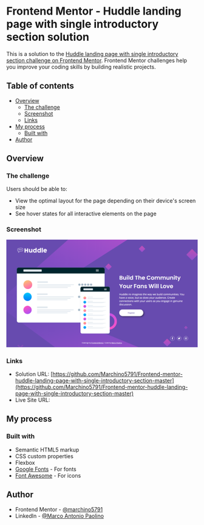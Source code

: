 # Frontend Mentor - Huddle landing page with single introductory section solution

This is a solution to the [Huddle landing page with single introductory section challenge on Frontend Mentor](https://www.frontendmentor.io/challenges/huddle-landing-page-with-a-single-introductory-section-B_2Wvxgi0). Frontend Mentor challenges help you improve your coding skills by building realistic projects. 

## Table of contents

- [Overview](#overview)
  - [The challenge](#the-challenge)
  - [Screenshot](#screenshot)
  - [Links](#links)
- [My process](#my-process)
  - [Built with](#built-with)
- [Author](#author)

## Overview

### The challenge

Users should be able to:

- View the optimal layout for the page depending on their device's screen size
- See hover states for all interactive elements on the page

### Screenshot

![Huddle landing page with single introductory section screenshot](https://github.com/Marchino5791/Frontend-mentor-huddle-landing-page-with-single-introductory-section-master/blob/main/Screenshot%202023-01-06%2019.50.37.png)

### Links

- Solution URL: [https://github.com/Marchino5791/Frontend-mentor-huddle-landing-page-with-single-introductory-section-master](https://github.com/Marchino5791/Frontend-mentor-huddle-landing-page-with-single-introductory-section-master)
- Live Site URL: []()

## My process

### Built with

- Semantic HTML5 markup
- CSS custom properties
- Flexbox
- [Google Fonts](https://fonts.google.com) - For fonts
- [Font Awesome](https://fontawesome.com/) - For icons

## Author

- Frontend Mentor - [@marchino5791](https://www.frontendmentor.io/profile/marchino5791)
- LinkedIn - [@Marco Antonio Paolino](https://www.linkedin.com/in/marco-paolino/)
